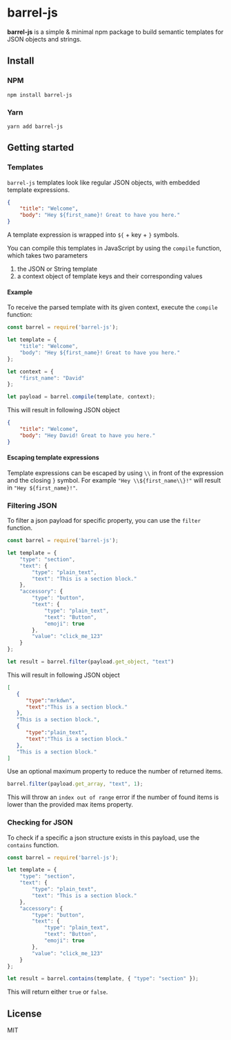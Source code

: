 # barrel-js

**barrel-js** is a simple & minimal npm package to build semantic templates for JSON objects and strings.

## Install

### NPM

`npm install barrel-js`

### Yarn

`yarn add barrel-js`

## Getting started

### Templates

`barrel-js` templates look like regular JSON objects, with embedded template expressions.

```json
{
    "title": "Welcome",
    "body": "Hey ${first_name}! Great to have you here."
}
```

A template expression is wrapped into `${` + key + `}` symbols.

You can compile this templates in JavaScript by using the `compile` function, which takes two parameters
1. the JSON or String template
2. a context object of template keys and their corresponding values

#### Example

To receive the parsed template with its given context, execute the `compile` function:

```javascript
const barrel = require('barrel-js');

let template = {
    "title": "Welcome",
    "body": "Hey ${first_name}! Great to have you here."
};

let context = {
    "first_name": "David"
};

let payload = barrel.compile(template, context);
```

This will result in following JSON object

```json
{
    "title": "Welcome",
    "body": "Hey David! Great to have you here."
}
```

#### Escaping template expressions

Template expressions can be escaped by using `\\` in front of the expression and the closing `}` symbol. 
For example `"Hey \\${first_name\\}!"` will result in `"Hey ${first_name}!"`.

### Filtering JSON

To filter a json payload for specific property, you can use the `filter` function.

```javascript
const barrel = require('barrel-js');

let template = {
    "type": "section",
    "text": {
        "type": "plain_text",
        "text": "This is a section block."
    },
    "accessory": {
        "type": "button",
        "text": {
            "type": "plain_text",
            "text": "Button",
            "emoji": true
        },
        "value": "click_me_123"
    }
};

let result = barrel.filter(payload.get_object, "text")
```

This will result in following JSON object

```json
[ 
   { 
      "type":"mrkdwn",
      "text":"This is a section block."
   },
   "This is a section block.",
   { 
      "type":"plain_text",
      "text":"This is a section block."
   },
   "This is a section block."
]
```

Use an optional maximum property to reduce the number of returned items. 

```javascript
barrel.filter(payload.get_array, "text", 1);
```

This will throw an `index out of range` error if the number of found items is lower than the provided max items property.

### Checking for JSON

To check if a specific a json structure exists in this payload, use the `contains` function.

```javascript
const barrel = require('barrel-js');

let template = {
    "type": "section",
    "text": {
        "type": "plain_text",
        "text": "This is a section block."
    },
    "accessory": {
        "type": "button",
        "text": {
            "type": "plain_text",
            "text": "Button",
            "emoji": true
        },
        "value": "click_me_123"
    }
};

let result = barrel.contains(template, { "type": "section" });
```

This will return either `true` or `false`.

## License

MIT
